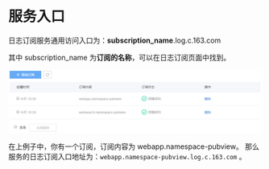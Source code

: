 # 服务入口

日志订阅服务通用访问入口为：**subscription_name**.log.c.163.com

其中 subscription_name 为**订阅的名称**，可以在日志订阅页面中找到。

![](../image/日志API_概览.png)

在上例子中，你有一个订阅，订阅内容为 webapp.namespace-pubview。
那么服务的日志订阅入口地址为：<code>webapp.namespace-pubview.log.c.163.com</code> 。
